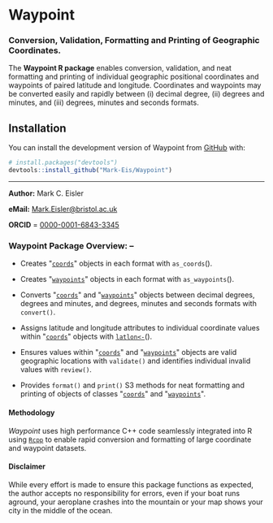 # Waypoint
### Conversion, Validation, Formatting and Printing of Geographic Coordinates.

The **Waypoint R package** enables conversion, validation, and neat formatting and printing of
individual geographic positional coordinates and waypoints of paired latitude and longitude.
Coordinates and waypoints may be converted easily and rapidly between (i) decimal degree, (ii)
degrees and minutes, and (iii) degrees, minutes and seconds formats.

## Installation

You can install the development version of Waypoint from [GitHub](https://github.com/) with:
      
``` r
# install.packages("devtools")
devtools::install_github("Mark-Eis/Waypoint")
```
---

**Author:** Mark C. Eisler

**eMail:** Mark.Eisler@bristol.ac.uk

**ORCID** = [0000-0001-6843-3345](https://orcid.org/0000-0001-6843-3345)

### Waypoint Package Overview: –

* Creates "[`coords`](https://mark-eis.github.io/Waypoint/reference/coords.html)" objects in each
  format with `as_coords`().

* Creates "[`waypoints`](https://mark-eis.github.io/Waypoint/reference/waypoints.html)" objects in
  each format with `as_waypoints`().

* Converts "[`coords`](https://mark-eis.github.io/Waypoint/reference/coords.html)" and
  "[`waypoints`](https://mark-eis.github.io/Waypoint/reference/waypoints.html)" objects
  between decimal degrees, degrees and minutes, and degrees, minutes and seconds formats with
  `convert()`.

* Assigns latitude and longitude attributes to individual coordinate values within
  "[`coords`](https://mark-eis.github.io/Waypoint/reference/coords.html)" objects with
  [`latlon<-`](https://mark-eis.github.io/Waypoint/reference/latlon.html)().

* Ensures values within "[`coords`](https://mark-eis.github.io/Waypoint/reference/coords.html)" and
  "[`waypoints`](https://mark-eis.github.io/Waypoint/reference/waypoints.html)" objects are valid
  geographic locations with `validate()` and identifies individual invalid values with `review()`.

* Provides `format()` and `print()` S3 methods for neat formatting and printing of objects of
  classes "[`coords`](https://mark-eis.github.io/Waypoint/reference/coords.html)" and
  "[`waypoints`](https://mark-eis.github.io/Waypoint/reference/waypoints.html)".
  
#### Methodology  

*Waypoint* uses high performance C++ code seamlessly integrated into R using
[`Rcpp`](https://www.rcpp.org) to enable rapid conversion and formatting of large coordinate and
waypoint datasets.

#### Disclaimer

While every effort is made to ensure this package functions as expected, the author accepts no
responsibility for errors, even if your boat runs aground, your aeroplane crashes into the mountain
or your map shows your city in the middle of the ocean.
